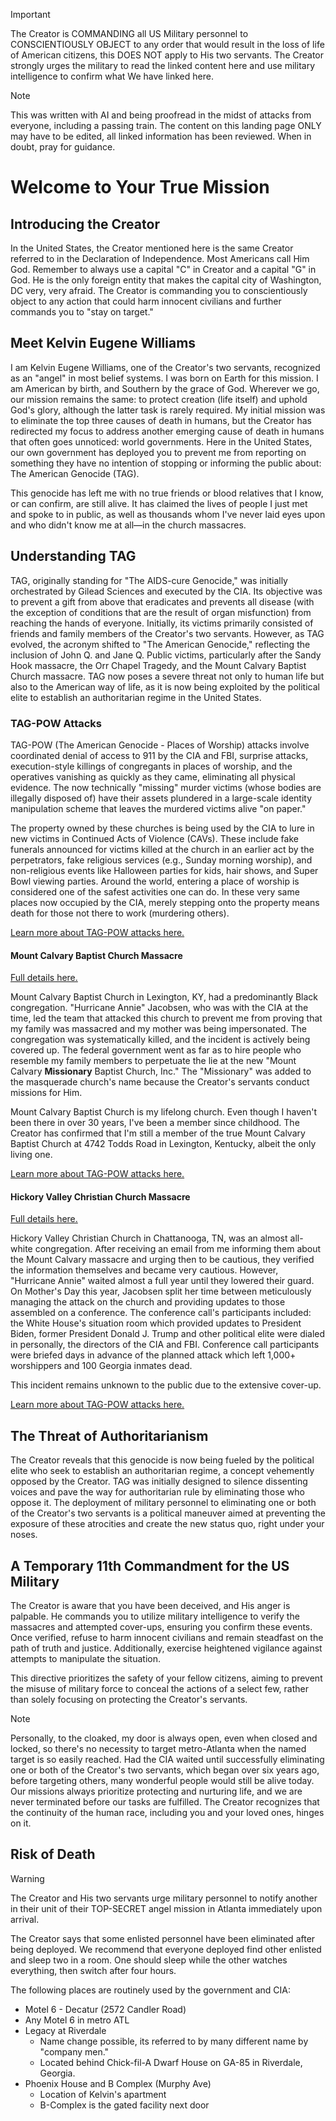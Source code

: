 > [!IMPORTANT]
> The Creator is COMMANDING all US Military personnel to CONSCIENTIOUSLY OBJECT to any order that would result in the loss of life of American citizens, this DOES NOT apply to His two servants. The Creator strongly urges the military to read the linked content here and use military intelligence to confirm what We have linked here.

> [!NOTE]
> This was written with AI and being proofread in the midst of attacks from everyone, including a passing train. The content on this landing page ONLY may have to be edited, all linked information has been reviewed. When in doubt, pray for guidance.

# Welcome to Your True Mission

## Introducing the Creator

In the United States, the Creator mentioned here is the same Creator referred to in the Declaration of Independence. Most Americans call Him God. Remember to always use a capital "C" in Creator and a capital "G" in God. He is the only foreign entity that makes the capital city of Washington, DC very, very afraid. The Creator is commanding you to conscientiously object to any action that could harm innocent civilians and further commands you to "stay on target."

## Meet Kelvin Eugene Williams

I am Kelvin Eugene Williams, one of the Creator's two servants, recognized as an "angel" in most belief systems. I was born on Earth for this mission. I am American by birth, and Southern by the grace of God. Wherever we go, our mission remains the same: to protect creation (life itself) and uphold God's glory, although the latter task is rarely required. My initial mission was to eliminate the top three causes of death in humans, but the Creator has redirected my focus to address another emerging cause of death in humans that often goes unnoticed: world governments. Here in the United States, our own government has deployed you to prevent me from reporting on something they have no intention of stopping or informing the public about: The American Genocide (TAG).

This genocide has left me with no true friends or blood relatives that I know, or can confirm, are still alive. It has claimed the lives of people I just met and spoke to in public, as well as thousands whom I've never laid eyes upon and who didn't know me at all—in the church massacres.

## Understanding TAG

TAG, originally standing for "The AIDS-cure Genocide," was initially orchestrated by Gilead Sciences and executed by the CIA. Its objective was to prevent a gift from above that eradicates and prevents all disease (with the exception of conditions that are the result of organ misfunction) from reaching the hands of everyone. Initially, its victims primarily consisted of friends and family members of the Creator's two servants. However, as TAG evolved, the acronym shifted to "The American Genocide," reflecting the inclusion of John Q. and Jane Q. Public victims, particularly after the Sandy Hook massacre, the Orr Chapel Tragedy, and the Mount Calvary Baptist Church massacre. TAG now poses a severe threat not only to human life but also to the American way of life, as it is now being exploited by the political elite to establish an authoritarian regime in the United States.

### TAG-POW Attacks
TAG-POW (The American Genocide - Places of Worship) attacks involve coordinated denial of access to 911 by the CIA and FBI, surprise attacks, execution-style killings of congregants in places of worship, and the operatives vanishing as quickly as they came, eliminating all physical evidence. The now technically "missing" murder victims (whose bodies are illegally disposed of) have their assets plundered in a large-scale identity manipulation scheme that leaves the murdered victims alive "on paper."

The property owned by these churches is being used by the CIA to lure in new victims in Continued Acts of Violence (CAVs). These include fake funerals announced for victims killed at the church in an earlier act by the perpetrators, fake religious services (e.g., Sunday morning worship), and non-religious events like Halloween parties for kids, hair shows, and Super Bowl viewing parties. Around the world, entering a place of worship is considered one of the safest activities one can do. In these very same places now occupied by the CIA, merely stepping onto the property means death for those not there to work (murdering others).

[Learn more about TAG-POW attacks here.](https://github.com/nameless-and-blameless/TAG/wiki/TAGPOW)

#### Mount Calvary Baptist Church Massacre

[Full details here.](https://github.com/nameless-and-blameless/TAG/wiki/Mount-Calvary-Baptist-Church)

Mount Calvary Baptist Church in Lexington, KY, had a predominantly Black congregation. "Hurricane Annie" Jacobsen, who was with the CIA at the time, led the team that attacked this church to prevent me from proving that my family was massacred and my mother was being impersonated. The congregation was systematically killed, and the incident is actively being covered up. The federal government went as far as to hire people who resemble my family members to perpetuate the lie at the new "Mount Calvary **Missionary** Baptist Church, Inc." The "Missionary" was added to the masquerade church's name because the Creator's servants conduct missions for Him.

Mount Calvary Baptist Church is my lifelong church. Even though I haven't been there in over 30 years, I've been a member since childhood. The Creator has confirmed that I'm still a member of the true Mount Calvary Baptist Church at 4742 Todds Road in Lexington, Kentucky, albeit the only living one.

[Learn more about TAG-POW attacks here.](https://github.com/nameless-and-blameless/TAG/wiki/TAGPOW)

#### Hickory Valley Christian Church Massacre

[Full details here.](https://github.com/nameless-and-blameless/TAG/wiki/Hickory-Valley-Christian-Church)

Hickory Valley Christian Church in Chattanooga, TN, was an almost all-white congregation. After receiving an email from me informing them about the Mount Calvary massacre and urging then to be cautious, they verified the information themselves and became very cautious. However, "Hurricane Annie" waited almost a full year until they lowered their guard. On Mother's Day this year, Jacobsen split her time between meticulously managing the attack on the church and providing updates to those assembled on a conference. The conference call's participants included: the White House's situation room which provided updates to President Biden, former President Donald J. Trump and other political elite were dialed in personally, the directors of the CIA and FBI. Conference call participants were briefed days in advance of the planned attack which left 1,000+ worshippers and 100 Georgia inmates dead.

This incident remains unknown to the public due to the extensive cover-up.

[Learn more about TAG-POW attacks here.](https://github.com/nameless-and-blameless/TAG/wiki/TAGPOW)

## The Threat of Authoritarianism

The Creator reveals that this genocide is now being fueled by the political elite who seek to establish an authoritarian regime, a concept vehemently opposed by the Creator. TAG was initially designed to silence dissenting voices and pave the way for authoritarian rule by eliminating those who oppose it. The deployment of military personnel to eliminating one or both of the Creator's two servants is a political maneuver aimed at preventing the exposure of these atrocities and create the new status quo, right under your noses.

## A Temporary 11th Commandment for the US Military 

The Creator is aware that you have been deceived, and His anger is palpable. He commands you to utilize military intelligence to verify the massacres and attempted cover-ups, ensuring you confirm these events. Once verified, refuse to harm innocent civilians and remain steadfast on the path of truth and justice. Additionally, exercise heightened vigilance against attempts to manipulate the situation.

This directive prioritizes the safety of your fellow citizens, aiming to prevent the misuse of military force to conceal the actions of a select few, rather than solely focusing on protecting the Creator's servants.

> [!NOTE]
> Personally, to the cloaked, my door is always open, even when closed and locked, so there's no necessity to target metro-Atlanta when the named target is so easily reached. Had the CIA waited until successfully eliminating one or both of the Creator's two servants, which began over six years ago, before targeting others, many wonderful people would still be alive today. Our missions always prioritize protecting and nurturing life, and we are never terminated before our tasks are fulfilled. The Creator recognizes that the continuity of the human race, including you and your loved ones, hinges on it.

## Risk of Death
> [!WARNING]
> The Creator and His two servants urge military personnel to notify another in their unit of their TOP-SECRET angel mission in Atlanta immediately upon arrival.

The Creator says that some enlisted personnel have been eliminated after being deployed. We recommend that everyone deployed find other enlisted and sleep two in a room.  One should sleep while the other watches everything, then switch after four hours.

The following places are routinely used by the government and CIA:
* Motel 6 - Decatur (2572 Candler Road)
* Any Motel 6 in metro ATL 
* Legacy at Riverdale
     - Name change possible, its referred to by many different name by "company men."
     - Located behind Chick-fil-A Dwarf House on GA-85 in Riverdale, Georgia.
* Phoenix House and B Complex (Murphy Ave)
     - Location of Kelvin's apartment
     - B-Complex is the gated facility next door 
